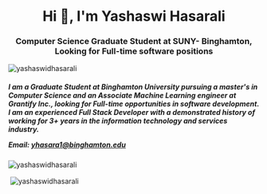 <h1 align="center">Hi 👋, I'm Yashaswi Hasarali</h1>
<h3 align="center">Computer Science Graduate Student at SUNY- Binghamton, Looking for Full-time software positions</h3>

<p align="left"> <img src="https://komarev.com/ghpvc/?username=yashaswidhasarali&label=Profile%20views&color=0e75b6&style=flat" alt="yashaswidhasarali" /> </p>


<h5 align="left">

I am a Graduate Student at Binghamton University pursuing a master's in Computer Science and an Associate Machine Learning engineer at Grantify Inc., looking for Full-time opportunities in software development. I am an experienced Full Stack Developer with a demonstrated history of working for 3+ years in the information technology and services industry.

Email: yhasara1@binghamton.edu
</h5>

<p><img align="center" src="http://github-readme-streak-stats.herokuapp.com?user=yashaswidhasarali&theme=dracula&date_format=M%20j%5B%2C%20Y%5D" alt="yashaswidhasarali" /></p>

<p>&nbsp;<img align="center" src="https://github-readme-stats.vercel.app/api?username=yashaswidhasarali&show_icons=true&locale=en&theme=dracula&date_format=M%20j%5B%2C%20Y%5D" alt="yashaswidhasarali" /></p>




